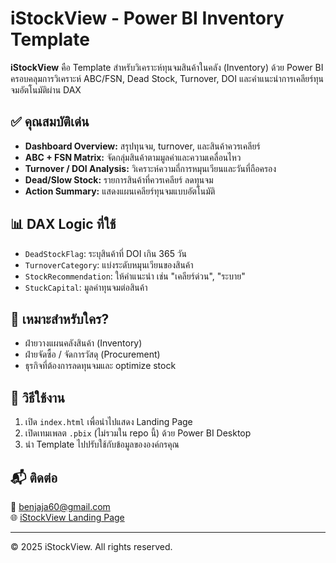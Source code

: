 # iStockView - Power BI Inventory Template

**iStockView** คือ Template สำหรับวิเคราะห์ทุนจมสินค้าในคลัง (Inventory) ด้วย Power BI  
ครอบคลุมการวิเคราะห์ ABC/FSN, Dead Stock, Turnover, DOI และคำแนะนำการเคลียร์ทุนจมอัตโนมัติผ่าน DAX

## ✅ คุณสมบัติเด่น
- **Dashboard Overview:** สรุปทุนจม, turnover, และสินค้าควรเคลียร์
- **ABC + FSN Matrix:** จัดกลุ่มสินค้าตามมูลค่าและความเคลื่อนไหว
- **Turnover / DOI Analysis:** วิเคราะห์ความถี่การหมุนเวียนและวันที่ถือครอง
- **Dead/Slow Stock:** รายการสินค้าที่ควรเคลียร์ ลดทุนจม
- **Action Summary:** แสดงแผนเคลียร์ทุนจมแบบอัตโนมัติ

## 📊 DAX Logic ที่ใช้
- `DeadStockFlag`: ระบุสินค้าที่ DOI เกิน 365 วัน
- `TurnoverCategory`: แบ่งระดับหมุนเวียนของสินค้า
- `StockRecommendation`: ให้คำแนะนำ เช่น "เคลียร์ด่วน", "ระบาย"
- `StuckCapital`: มูลค่าทุนจมต่อสินค้า

## 🧩 เหมาะสำหรับใคร?
- ฝ่ายวางแผนคลังสินค้า (Inventory)
- ฝ่ายจัดซื้อ / จัดการวัสดุ (Procurement)
- ธุรกิจที่ต้องการลดทุนจมและ optimize stock

## 🚀 วิธีใช้งาน
1. เปิด `index.html` เพื่อนำไปแสดง Landing Page
2. เปิดเทมเพลต `.pbix` (ไม่รวมใน repo นี้) ด้วย Power BI Desktop
3. นำ Template ไปปรับใช้กับข้อมูลขององค์กรคุณ

## 📬 ติดต่อ
📧 benjaja60@gmail.com  
🌐 [iStockView Landing Page](./index.html)

---

© 2025 iStockView. All rights reserved.

